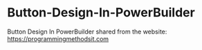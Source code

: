 # Button-Design-In-PowerBuilder
Button Design In PowerBuilder
shared from the website: https://programmingmethodsit.com
